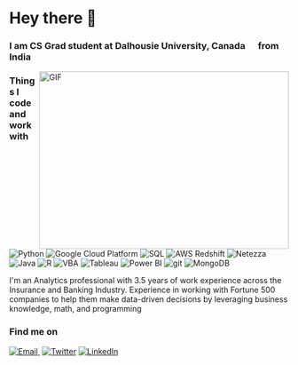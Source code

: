 # Hey there  👋 
### I am CS Grad student at Dalhousie University, Canada <img src="https://user-images.githubusercontent.com/65498025/150650021-a7e01e2f-86e8-46f6-8165-dd2bedcf57fd.png" width="15"/> from India <img src="https://user-images.githubusercontent.com/65498025/150650107-6d022b85-09c8-4c29-b888-3fa3963ed360.png" width="15"/> 

 <img align="right" alt="GIF" src="https://user-images.githubusercontent.com/65498025/150651442-0425f9de-890d-486a-bfa5-24aedb8bd12c.png" width="450" height="320" />
<h3>Things I code and work with </h3>
<p>  

  <img alt="Python" src="https://img.shields.io/badge/-Python-000000?style=flat-square&logo=Python&logoColor=white" />
  <img alt="Google Cloud Platform" src="https://img.shields.io/badge/-Google_Cloud_Platform-1a73e8?style=flat-square&logo=google-cloud&logoColor=white" />
  <img alt="SQL" src="https://img.shields.io/badge/-SQL-007ACC?style=flat-square&logo=sql&logoColor=white" />
  <img alt="AWS Redshift" src="https://img.shields.io/badge/-AWS Redshift-5849BE?style=flat-square&logo=aws&logoColor=white" />
  <img alt="Netezza" src="https://img.shields.io/badge/Netezza-311C87?style=flat-square&logo=netezza&logoColor=white" />
  <img alt="Java" src="https://img.shields.io/badge/-Java-430098?style=flat-square&logo=Java&logoColor=white" />
  <img alt="R" src="https://img.shields.io/badge/-R-764ABC?style=flat-square&logo=R&logoColor=white" />
  <img alt="VBA" src="https://img.shields.io/badge/-VBA-B7178C?style=flat-square&logo=VBA&logoColor=white" />
  <img alt="Tableau" src="https://img.shields.io/badge/-Tableau-E10098?style=flat-square&logo=Tableau&logoColor=white" />
  <img alt="Power BI" src="https://img.shields.io/badge/-Power BI-CC6699?style=flat-square&logo=powerbi&logoColor=white" />
  <img alt="git" src="https://img.shields.io/badge/-Git-F05032?style=flat-square&logo=git&logoColor=white" />
  <img alt="MongoDB" src="https://img.shields.io/badge/-MongoDB-13aa52?style=flat-square&logo=mongodb&logoColor=white" />
</p>

<p> I'm an Analytics professional with 3.5 years of work experience across the Insurance and Banking Industry. Experience in working with Fortune 500 companies to help them make data-driven decisions by leveraging business knowledge, math, and programming
  </p>
  
<h3>Find me on </h3>
<p><a href="mailto:guryash.dhall@dal.ca" target="_blank"><img alt="Email" src="https://img.shields.io/badge/email-red?style=for-the-badge&logo=gmail&logoColor=white" 
  <a/>&nbsp;</a> <a href="https://twitter.com/guryashD" target="_blank"><img alt="Twitter" src="https://img.shields.io/badge/twitter-%231DA1F2.svg?&style=for-the-badge&logo=twitter&logoColor=white" /></a> <a href="https://www.linkedin.com/in/guryashsingh/" target="_blank"><img alt="LinkedIn" src="https://img.shields.io/badge/linkedin-%230077B5.svg?&style=for-the-badge&logo=linkedin&logoColor=white" /></a> 
</p>

